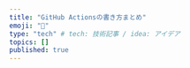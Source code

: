 ```yaml
---
title: "GitHub Actionsの書き方まとめ"
emoji: "📌"
type: "tech" # tech: 技術記事 / idea: アイデア
topics: []
published: true
---
```

